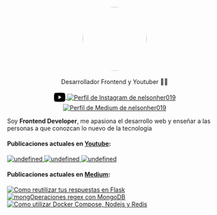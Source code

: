 <p align="center">
<img src=https://i.ibb.co/p4XfrJq/nelsoncode.png" style="border-radius: 50%"
height="150px"
width="150px"
/>
</p>
<p align="center"> 
Desarrollador Frontend y Youtuber 🧑‍💻
</p>
<p align="center">
<a href="https://www.youtube.com/channel/UCNtGnenu3-E363hcijzVt0w" target="blank">
    <img align="center" src="./youtube-brands.svg" alt="Canal de Youtube NelsonCode" height="28px" width="28px" />
  </a>
  <a href="https://www.instagram.com/nelsoncode019/" target="blank">
    <img align="center" src="https://cdn.jsdelivr.net/npm/simple-icons@3.0.1/icons/instagram.svg" alt="Perfil de Instagram de nelsonher019" height="28px" width="28px" />
  </a>
   <a href="https://medium.com/@nelsoncode019" target="blank">
    <img align="center" src="https://cdn-images-1.medium.com/max/1200/1*6_fgYnisCa9V21mymySIvA.png" alt="Perfil de Medium de nelsonher019" height="28px" width="28px" />
  </a>
</p>


Soy **Frontend Developer**, me apasiona el desarrollo web y enseñar a las personas a que conozcan lo nuevo de la tecnologia 

####  Publicaciones actuales en [Youtube](https://www.youtube.com/channel/UCNtGnenu3-E363hcijzVt0w/featured):

<a href="https://www.youtube.com/watch?v=YqPW2EyzMyM" target='_blank'>
     <img width='30%' src="https://i.ytimg.com/vi/YqPW2EyzMyM/hqdefault.jpg" alt="undefined" />
   </a>
<a href="https://www.youtube.com/watch?v=PbGwAhS9FQE" target='_blank'>
     <img width='30%' src="https://i.ytimg.com/vi/PbGwAhS9FQE/hqdefault.jpg" alt="undefined" />
   </a>
<a href="https://www.youtube.com/watch?v=UZLQq7RVe94" target='_blank'>
     <img width='30%' src="https://i.ytimg.com/vi/UZLQq7RVe94/hqdefault.jpg" alt="undefined" />
   </a>


####  Publicaciones actuales en [Medium](https://medium.com/@nelsoncode019):

<a href="https://nelsoncode019.medium.com/como-reutilizar-tus-respuestas-en-flask-586ba712f669?source=rss-57948f2413ba------2" target='_blank'>
      <img width='30%' src=https://cdn-images-1.medium.com/max/1024/1*J84kTyL25djO62zwdW9zlg.png alt="Como reutilizar tus respuestas en Flask" />
    </a>
<a href="https://nelsoncode019.medium.com/mongoperaciones-regex-con-mongodb-b7a1a494c514?source=rss-57948f2413ba------2" target='_blank'>
      <img width='30%' src="https://cdn-images-1.medium.com/max/1024/1*R8PLGyDOUAYoHrXVFf57uQ.png" alt="mongOperaciones regex con MongoDB" />
    </a>
<a href="https://nelsoncode019.medium.com/como-utilizar-docker-compose-nodejs-y-redis-49596fab657f?source=rss-57948f2413ba------2" target='_blank'>
      <img width='30%' src="https://cdn-images-1.medium.com/max/1024/1*oV2ELbxsK4rSlGc_-hlpEw.png" alt="Como utilizar  Docker Compose,  Nodejs y Redis" />
    </a>



